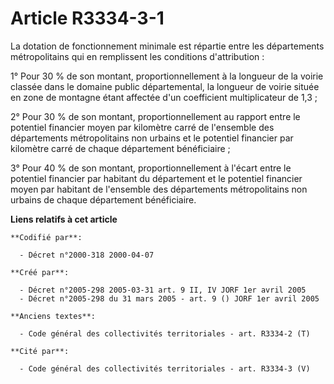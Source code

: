 # Article R3334-3-1

La dotation de fonctionnement minimale est répartie entre les départements métropolitains qui en remplissent les conditions
d'attribution :

1° Pour 30 % de son montant, proportionnellement à la longueur de la voirie classée dans le domaine public départemental, la
longueur de voirie située en zone de montagne étant affectée d'un coefficient multiplicateur de 1,3 ;

2° Pour 30 % de son montant, proportionnellement au rapport entre le potentiel financier moyen par kilomètre carré de
l'ensemble des départements métropolitains non urbains et le potentiel financier par kilomètre carré de chaque département
bénéficiaire ;

3° Pour 40 % de son montant, proportionnellement à l'écart entre le potentiel financier par habitant du département et le
potentiel financier moyen par habitant de l'ensemble des départements métropolitains non urbains de chaque département
bénéficiaire.

**Liens relatifs à cet article**

	**Codifié par**:

	  - Décret n°2000-318 2000-04-07

	**Créé par**:

	  - Décret n°2005-298 2005-03-31 art. 9 II, IV JORF 1er avril 2005
	  - Décret n°2005-298 du 31 mars 2005 - art. 9 () JORF 1er avril 2005

	**Anciens textes**:

	  - Code général des collectivités territoriales - art. R3334-2 (T)

	**Cité par**:

	  - Code général des collectivités territoriales - art. R3334-3 (V)
